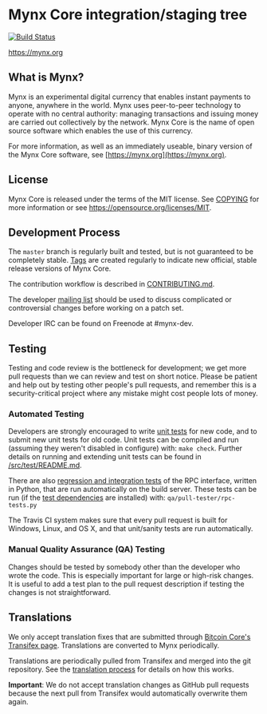 Mynx Core integration/staging tree
=====================================

[![Build Status](https://travis-ci.org/mynx-project/mynx.svg?branch=master)](https://travis-ci.org/mynx-project/mynx)

https://mynx.org

What is Mynx?
----------------

Mynx is an experimental digital currency that enables instant payments to
anyone, anywhere in the world. Mynx uses peer-to-peer technology to operate
with no central authority: managing transactions and issuing money are carried
out collectively by the network. Mynx Core is the name of open source
software which enables the use of this currency.

For more information, as well as an immediately useable, binary version of
the Mynx Core software, see [https://mynx.org](https://mynx.org).

License
-------

Mynx Core is released under the terms of the MIT license. See [COPYING](COPYING) for more
information or see https://opensource.org/licenses/MIT.

Development Process
-------------------

The `master` branch is regularly built and tested, but is not guaranteed to be
completely stable. [Tags](https://github.com/mynx-project/mynx/tags) are created
regularly to indicate new official, stable release versions of Mynx Core.

The contribution workflow is described in [CONTRIBUTING.md](CONTRIBUTING.md).

The developer [mailing list](https://groups.google.com/forum/#!forum/mynx-dev)
should be used to discuss complicated or controversial changes before working
on a patch set.

Developer IRC can be found on Freenode at #mynx-dev.

Testing
-------

Testing and code review is the bottleneck for development; we get more pull
requests than we can review and test on short notice. Please be patient and help out by testing
other people's pull requests, and remember this is a security-critical project where any mistake might cost people
lots of money.

### Automated Testing

Developers are strongly encouraged to write [unit tests](src/test/README.md) for new code, and to
submit new unit tests for old code. Unit tests can be compiled and run
(assuming they weren't disabled in configure) with: `make check`. Further details on running
and extending unit tests can be found in [/src/test/README.md](/src/test/README.md).

There are also [regression and integration tests](/qa) of the RPC interface, written
in Python, that are run automatically on the build server.
These tests can be run (if the [test dependencies](/qa) are installed) with: `qa/pull-tester/rpc-tests.py`

The Travis CI system makes sure that every pull request is built for Windows, Linux, and OS X, and that unit/sanity tests are run automatically.

### Manual Quality Assurance (QA) Testing

Changes should be tested by somebody other than the developer who wrote the
code. This is especially important for large or high-risk changes. It is useful
to add a test plan to the pull request description if testing the changes is
not straightforward.

Translations
------------

We only accept translation fixes that are submitted through [Bitcoin Core's Transifex page](https://www.transifex.com/projects/p/bitcoin/).
Translations are converted to Mynx periodically.

Translations are periodically pulled from Transifex and merged into the git repository. See the
[translation process](doc/translation_process.md) for details on how this works.

**Important**: We do not accept translation changes as GitHub pull requests because the next
pull from Transifex would automatically overwrite them again.

